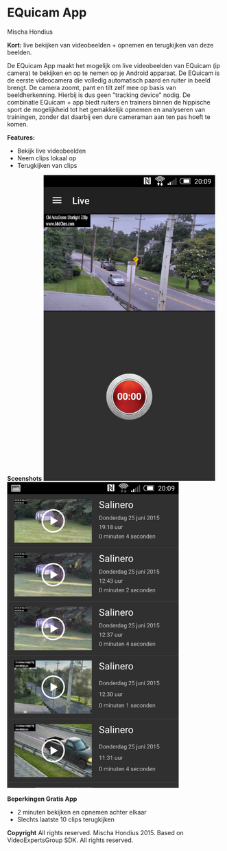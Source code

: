 # EQuicam App
Mischa Hondius

**Kort:** live bekijken van videobeelden + opnemen en terugkijken van deze beelden.

De EQuicam App maakt het mogelijk om live videobeelden van EQuicam (ip camera) te bekijken en op te nemen op je Android apparaat. De EQuicam is de eerste videocamera die volledig automatisch paard en ruiter in beeld brengt. De camera zoomt, pant en tilt zelf mee op basis van beeldherkenning. Hierbij is dus geen "tracking device" nodig. De combinatie EQuicam + app biedt ruiters en trainers binnen de hippische sport de mogelijkheid tot het gemakkelijk opnemen en analyseren van trainingen, zonder dat daarbij een dure cameraman aan ten pas hoeft  te komen. 

**Features:**
- Bekijk live videobeelden
- Neem clips lokaal op 
- Terugkijken van clips

**Sceenshots**
<img src="/docs/ss1.png" width="400">
<img src="/docs/ss2.png" width="400">

**Beperkingen Gratis App**
- 2 minuten bekijken en opnemen achter elkaar
- Slechts laatste 10 clips terugkijken

**Copyright**
All rights reserved. Mischa Hondius 2015. 
Based on VideoExpertsGroup SDK. All rights reserved.
